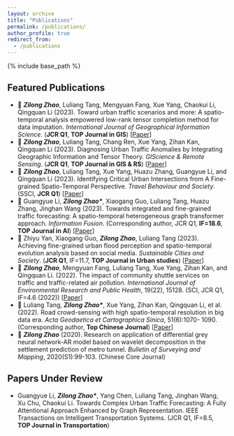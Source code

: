 ```yaml
---
layout: archive
title: "Publications"
permalink: /publications/
author_profile: true
redirect_from:
  - /publications
---
```


{% include base_path %}


## Featured Publications
  - 📄 ***Zilong Zhao***, Luliang Tang, Mengyuan Fang, Xue Yang, Chaokui Li, Qingquan Li (2023). Toward urban traffic scenarios and more: A spatio-temporal analysis empowered low-rank tensor completion method for data imputation. *International Journal of Geographical Information Science*. (**JCR Q1**, **TOP Journal in GIS**) [[Paper](https://www.tandfonline.com/doi/full/10.1080/13658816.2023.2234434)]
  - 📄 ***Zilong Zhao***, Luliang Tang, Chang Ren, Xue Yang, Zihan Kan, Qingquan Li (2023). Diagnosing Urban Traffic Anomalies by Integrating Geographic Information and Tensor Theory. *GIScience & Remote Sensing*. (**JCR Q1**, **TOP Journal in GIS & RS**) [[Paper](https://doi.org/10.1080/15481603.2023.2290347)]
  - 📄 ***Zilong Zhao***, Luliang Tang, Xue Yang, Huazu Zhang, Guangyue Li, and Qingquan Li (2023). Identifying Critical Urban Intersections from A Fine-grained Spatio-Temporal Perspective. *Travel Behaviour and Society*. (SSCI, **JCR Q1**) [[Paper](https://doi.org/10.1016/j.tbs.2023.100649)]
  - 📄 Guangyue Li, ***Zilong Zhao\****, Xiaogang Guo, Luliang Tang, Huazu Zhang, Jinghan Wang (2023). Towards integrated and fine-grained traffic forecasting: A spatio-temporal heterogeneous graph transformer approach. *Information Fusion*. (Corresponding author, JCR Q1, **IF=18.6**, **TOP Journal in AI**) [[Paper](https://doi.org/10.1016/j.inffus.2023.102063)]
  - 📄 Zhiyu Yan, Xiaogang Guo, ***Zilong Zhao***, Luliang Tang (2023). Achieving fine-grained urban flood perception and spatio-temporal evolution analysis based on social media. *Sustainable Cities and Society*. (**JCR Q1**, IF=11.7, **TOP Journal in Urban studies**) [[Paper](https://doi.org/10.1016/j.scs.2023.105077)]
  - 📄 ***Zilong Zhao***, Mengyuan Fang, Luliang Tang, Xue Yang, Zihan Kan, and Qingquan Li. (2022). The impact of community shuttle services on traffic and traffic-related air pollution. *International Journal of Environmental Research and Public Health*, 19(22), 15128. (SCI, JCR Q1, IF=4.6 (2022)) [[Paper](https://www.mdpi.com/1660-4601/19/22/15128)]
  - 📄 Luliang Tang, ***Zilong Zhao\****, Xue Yang, Zihan Kan, Qingquan Li, et al. (2022). Road crowd-sensing with high spatio-temporal resolution in big data era. *Acta Geodaetica et Cartographica Sinica*, 51(6):1070- 1090. (Corresponding author, **Top Chinese Journal**) [[Paper](http://xb.chinasmp.com/article/2022/1001-1595/20220625.htm)]
  - 📄 ***Zilong Zhao*** (2020). Research on application of differential grey neural network-AR model based on wavelet decomposition in the settlement prediction of metro tunnel. *Bulletin of Surveying and Mapping*, 2020(S1):99-103. (Chinese Core Journal)

## Papers Under Review
  - Guangyue Li, ***Zilong Zhao\****, Yang Chen, Luliang Tang, Jinghan Wang, Xu Chu, Chaokui Li. Towards Complex Urban Traffic Forecasting: A Fully Attentional Approach Enhanced by Graph Representation. IEEE Transactions on Intelligent Transportation Systems. (JCR Q1, IF=8.5, **TOP Journal in Transportation**)

